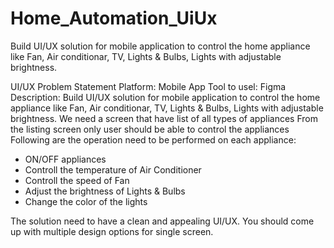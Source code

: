 # Home_Automation_UiUx
Build UI/UX solution for mobile application to control the home appliance like Fan, Air conditionar, TV, Lights &amp; Bulbs, Lights with adjustable brightness.

UI/UX Problem Statement
Platform: Mobile App
Tool to usel: Figma
Description:
Build UI/UX solution for mobile application to control the home appliance like Fan, Air
conditionar, TV, Lights & Bulbs, Lights with adjustable brightness.
We need a screen that have list of all types of appliances
From the listing screen only user should be able to control the appliances
Following are the operation need to be performed on each appliance:
- ON/OFF appliances
- Controll the temperature of Air Conditioner
- Controll the speed of Fan
- Adjust the brightness of Lights & Bulbs
- Change the color of the lights
  
The solution need to have a clean and appealing UI/UX.
You should come up with multiple design options for single screen.

